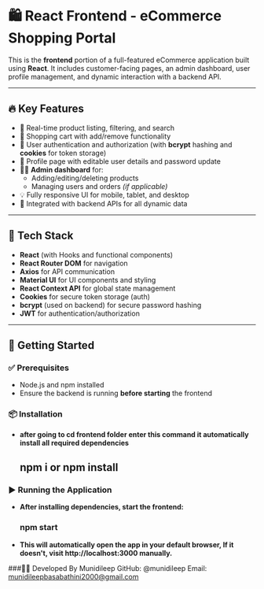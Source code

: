 # 🛍️ React Frontend - eCommerce Shopping Portal

This is the **frontend** portion of a full-featured eCommerce application built using **React**. It includes customer-facing pages, an admin dashboard, user profile management, and dynamic interaction with a backend API.

---

## 🔥 Key Features

- 🔎 Real-time product listing, filtering, and search
- 🛒 Shopping cart with add/remove functionality
- 🔐 User authentication and authorization (with **bcrypt** hashing and **cookies** for token storage)
- 👤 Profile page with editable user details and password update
- 🧑‍💼 **Admin dashboard** for:
  - Adding/editing/deleting products
  - Managing users and orders *(if applicable)*
- 💡 Fully responsive UI for mobile, tablet, and desktop
- 🔄 Integrated with backend APIs for all dynamic data

---

## 🧰 Tech Stack

- **React** (with Hooks and functional components)
- **React Router DOM** for navigation
- **Axios** for API communication
- **Material UI** for UI components and styling
- **React Context API** for global state management
- **Cookies** for secure token storage (auth)
- **bcrypt** (used on backend) for secure password hashing
- **JWT** for authentication/authorization

---

## 🚀 Getting Started

### ✅ Prerequisites

- Node.js and npm installed
- Ensure the backend is running **before starting** the frontend

### 📦 Installation

- **after going to cd frontend folder enter this command it automatically install all required dependencies**
    ## npm i or npm install

  
### ▶️ Running the Application

- **After installing dependencies, start the frontend:**
  ### npm start

- **This will automatically open the app in your default browser, If it doesn't, visit http://localhost:3000 manually.**

###🧑‍💻 Developed By
Munidileep
GitHub: @munidileep
Email: munidileepbasabathini2000@gmail.com

